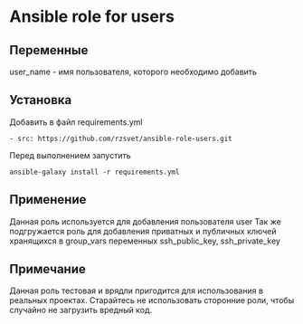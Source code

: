 # Ansible role for users

## Переменные

user_name - имя пользователя, которого необходимо добавить

## Установка

Добавить в файл requirements.yml
```
- src: https://github.com/rzsvet/ansible-role-users.git
```
Перед выполнением запустить
```
ansible-galaxy install -r requirements.yml
```

## Применение

Данная роль используется для добавления пользователя user
Так же подгружается роль для добавления приватных и публичных ключей хранящихся в group_vars переменных ssh_public_key, ssh_private_key

## Примечание

Данная роль тестовая и врядли пригодится для использования в реальных проектах. Старайтесь не использовать сторонние роли, чтобы случайно не загрузить вредный код.